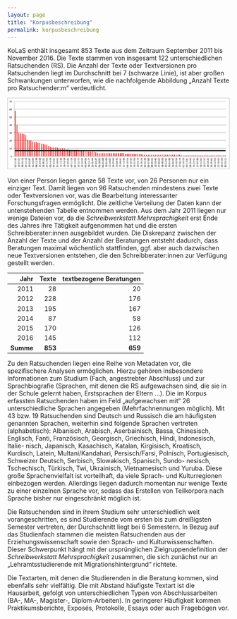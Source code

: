```yaml
---
layout: page
title: "Korpusbeschreibung"
permalink: korpusbeschreibung
---
```


KoLaS enthält insgesamt 853 Texte aus dem Zeitraum September 2011 bis November 2016. Die Texte stammen von insgesamt 122 unterschiedlichen Ratsuchenden (RS). Die Anzahl der Texte oder Textversionen pro Ratsuchenden liegt im Durchschnitt bei 7 (schwarze Linie), ist aber großen Schwankungen unterworfen, wie die nachfolgende Abbildung „Anzahl Texte pro Ratsuchender:m“ verdeutlicht.

<img src="images/Texte-pro-RS.png" alt="Menge an Texten pro Ratsuchender:m" width="600"/>

Von einer Person liegen ganze 58 Texte vor, von 26 Personen nur ein einziger Text. Damit liegen von 96 Ratsuchenden mindestens zwei Texte oder Textversionen vor, was die Bearbeitung interessanter Forschungsfragen ermöglicht.
Die zeitliche Verteilung der Daten kann der untenstehenden Tabelle entnommen werden. Aus dem Jahr 2011 liegen nur wenige Dateien vor, da die *Schreibwerkstatt Mehrsprachigkeit* erst Ende des Jahres ihre Tätigkeit aufgenommen hat und die ersten Schreibberater:innen ausgebildet wurden. Die Diskrepanz zwischen der Anzahl der Texte und der Anzahl der Beratungen entsteht dadurch, dass Beratungen maximal wöchentlich stattfinden, ggf. aber auch dazwischen neue Textversionen entstehen, die den Schreibberater:innen zur Verfügung gestellt werden. 

| Jahr|  Texte| textbezogene Beratungen|
|----:|------:|-----------------------:|
| 2011|     28|  					 20|
| 2012|    228|  					176|
| 2013|    195|  					167|
| 2014|     87|  					 58|
| 2015|    170|  					126|
| 2016|    145|  					112|
| **Summe**|  **853**|  		**659**|


Zu den Ratsuchenden liegen eine Reihe von Metadaten vor, die spezifischere Analysen ermöglichen. Hierzu gehören insbesondere Informationen zum Studium (Fach, angestrebter Abschluss) und zur Sprachbiografie (Sprachen, mit denen die RS aufgewachsen sind, die sie in der Schule gelernt haben, Erstsprachen der Eltern …). Die im Korpus erfassten Ratsuchenden haben im Feld „aufgewachsen mit“ 26 unterschiedliche Sprachen angegeben (Mehrfachnennungen möglich). Mit 43 bzw. 19 Ratsuchenden sind Deutsch und Russisch die am häufigsten genannten Sprachen, weiterhin sind folgende Sprachen vertreten (alphabetisch): Albanisch, Arabisch, Aserbainisch, Bassa, Chinesisch, Englisch, Fanti, Französisch, Georgisch, Griechisch, Hindi, Indonesisch, Italie- nisch, Japanisch, Kasachisch, Katalan, Kirgisisch, Kroatisch, Kurdisch, Latein, Multani/Kandahari, Persisch/Farsi, Polnisch, Portugiesisch, Schweizer Deutsch, Serbisch, Slowakisch, Spanisch, Sundo- nesisch, Tschechisch, Türkisch, Twi, Ukrainisch, Vietnamesisch und Yuruba. Diese große Sprachenvielfalt ist vorteilhaft, da viele Sprach- und Kulturregionen einbezogen werden. Allerdings liegen dadurch momentan nur wenige Texte zu einer einzelnen Sprache vor, sodass das Erstellen von Teilkorpora nach Sprache bisher nur eingeschränkt möglich ist.

Die Ratsuchenden sind in ihrem Studium sehr unterschiedlich weit vorangeschritten, es sind Studierende vom ersten bis zum dreißigsten Semester vertreten, der Durchschnitt liegt bei 6 Semestern. In Bezug auf das Studienfach stammen die meisten Ratsuchenden aus der  Erziehungswissenschaft sowie den Sprach- und Kulturwissenschaften. Dieser Schwerpunkt hängt mit der ursprünglichen Zielgruppendefinition der *Schreibwerkstatt Mehrsprachigkeit* zusammen, die sich zunächst nur an „Lehramtsstudierende mit Migrationshintergrund“ richtete.

Die Textarten, mit denen die Studierenden in die Beratung kommen, sind ebenfalls sehr vielfältig. Die mit Abstand häufigste Textart ist die Hausarbeit, gefolgt von unterschiedlichen Typen von Abschlussarbeiten (BA-, MA-, Magister-, Diplom-Arbeiten). In geringerer Häufigkeit kommen Praktikumsberichte, Exposés, Protokolle, Essays oder auch Fragebögen vor.